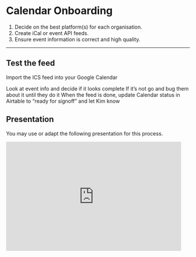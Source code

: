 # Calendar Onboarding

 1. Decide on the best platform(s) for each organisation.
 1. Create iCal or event API feeds.
 1. Ensure event information is correct and high quality.

---

## Test the feed

Import the ICS feed into your Google Calendar

Look at event info and decide if it looks complete
If it’s not go and bug them about it until they do it
When the feed is done, update Calendar status in Airtable to “ready for signoff” and let Kim know

## Presentation

You may use or adapt the following presentation for this process.

<iframe src="https://docs.google.com/presentation/d/e/2PACX-1vRSAF2C8kgJijZRsGixg4gW1sVxFFSghK7o79Ukcz2g-STjPwcA--lqoPJG6-8ZvJXuMvyaLlaSn2XM/embed?start=false&loop=false&delayms=5000" frameborder="0" width="480" height="299" allowfullscreen="true" mozallowfullscreen="true" webkitallowfullscreen="true"></iframe>

